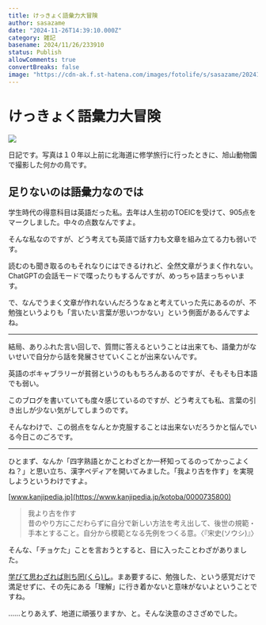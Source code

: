 ```yaml
---
title: けっきょく語彙力大冒険
author: sasazame
date: "2024-11-26T14:39:10.000Z"
category: 雑記
basename: 2024/11/26/233910
status: Publish
allowComments: true
convertBreaks: false
image: "https://cdn-ak.f.st-hatena.com/images/fotolife/s/sasazame/20241126/20241126231318.png"
---
```

# けっきょく語彙力大冒険

![](https://cdn-ak.f.st-hatena.com/images/fotolife/s/sasazame/20241126/20241126231318.png)

日記です。写真は１０年以上前に北海道に修学旅行に行ったときに、旭山動物園で撮影した何かの鳥です。

<!-- Extended Body -->

## 足りないのは語彙力なのでは

学生時代の得意科目は英語だった私。去年は人生初のTOEICを受けて、905点をマークしました。中々の点数なんですよ。

そんな私なのですが、どう考えても英語で話す力も文章を組み立てる力も弱いです。

読むのも聞き取るのもそれなりにはできるけれど、全然文章がうまく作れない。ChatGPTの会話モードで喋ったりもするんですが、めっちゃ詰まっちゃいます。

で、なんでうまく文章が作れないんだろうなぁと考えていった先にあるのが、不勉強というよりも「言いたい言葉が思いつかない」という側面があるんですよね。

* * *

結局、ありふれた言い回しで、質問に答えるということは出来ても、語彙力がないせいで自分から話を発展させていくことが出来ないんです。

英語のボキャブラリーが貧弱というのももちろんあるのですが、そもそも日本語でも弱い。

このブログを書いていても度々感じているのですが、どう考えても私、言葉の引き出しが少ない気がしてしまうのです。

そんなわけで、この弱点をなんとか克服することは出来ないだろうかと悩んでいる今日このごろです。

* * *

ひとまず、なんか「四字熟語とかことわざとか一杯知ってるのってかっこよくね？」と思い立ち、漢字ペディアを開いてみました。「我より古を作す」を実現しようというわけですよ。

[www.kanjipedia.jp](https://www.kanjipedia.jp/kotoba/0000735800)

> 我より古を作す  
> 昔のやり方にこだわらずに自分で新しい方法を考え出して、後世の規範・手本とすること。自分から模範となる先例をつくる意。〈『宋史(ソウシ)』〉

そんな、「チョケた」ことを言おうとすると、目に入ったことわざがありました。

[学びて思わざれば則ち罔(くら)し](https://www.kanjipedia.jp/kotoba/0000927300)。まあ要するに、勉強した、という感覚だけで満足せずに、その先にある「理解」に行き着かないと意味がないよということですね。

……とりあえず、地道に頑張りますか、と。そんな決意のささざめでした。